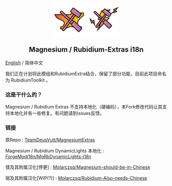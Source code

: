 <p align="center">
 <img width="100px" src="icon/Mg-Extra.png" align="center" alt="Magnesium-Extras Logo" />
 <img width="100px" src="icon/Rb-Extra.png" align="center" alt="Rubidium-Extras Logo" />
 <h2 align="center">Magnesium / Rubidium-Extras i18n</h2>
 <p align="center"></p>

[English](README-EN.md) / 简体中文 

我们正在计划将此模组和RubidiumExtra结合，保留了部分功能，目前此项目命名为 RubidiumToolkit 。

### 这是干什么的？
Magnesium / Rubidium Extras 不支持本地化（硬编码），本Fork修改代码让其支持本地化并有一些修复。有问题请到issues反馈。

### 链接
原Repo : [TeamDeusVult/MagnesiumExtras](https://github.com/TeamDeusVult/MagnesiumExtras)

Magnesium / Rubidium DynamicLights 本地化 : [ForgeModi18n/MgRbDynamicLights-i18n](https://github.com/ForgeModi18n/MgRbDynamicLights-i18n)

镁及其附属汉化[停更] : [Molarczsq/Magnesium-should-be-in-Chinese](https://github.com/Molarczsq/Magnesium-should-be-in-Chinese)

铷及其附属汉化[WIP(?)] : [Molarczsq/Rubidium-Also-needs-Chinese](https://github.com/Molarczsq/Rubidium-Also-needs-Chinese)

